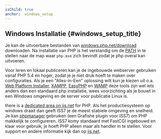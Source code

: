```yaml
---
isChild: true
anchor:  windows_setup
---
```


## Windows Installatie {#windows_setup_title}

Je kan de uitvoerbare bestanden van [windows.php.net/download][php-downloads] downloaden. Na installatie van PHP is het verstandig om de [PATH][windows-path] in te stellen naar de map waar `php.exe` zich bevindt zodat je php overal kan uitvoeren.

Voor leren en lokaal publiceren kan je de ingebouwde webserver gebruiken vanaf PHP 5.4 en hoger, zodat je je niet druk hoeft te maken over configuraties. Als je een "Alles-in-Een" oplossing wilt kun je kiezen uit o.a. [Web Platform Installer][wpi], [XAMPP][xampp], [EasyPHP][easyphp] en [WAMP][wamp] deze tools zijn wel iets anders dan een standaard php installatie, wees voorzichting als je bouwt in een Windows omgeving en de server voor publicatie Linux is.

there is a [dedicated area on iis.net][php-iis] for PHP.
Als het productiesysteem op windows draait dan geeft ISS7 je de meest stabiele omgeving en snelheid. Je kan [phpmanager][phpmanager] gebruiken (een Grafishe plugin voor ISS7) om PHP makkelijk te configureren. ISS7 komy standaard met FastCGI ingebouwd en klaar voor gebruik, je hoeft PHP alleen maar als handler in te stellen. Voor support en andere informatie kijk dan op [iis.net][php-iis].

[php-downloads]: http://windows.php.net/download/
[windows-path]: http://www.windows-commandline.com/set-path-command-line/
[wpi]: http://www.microsoft.com/web/downloads/platform.aspx
[xampp]: http://www.apachefriends.org/en/xampp.html
[easyphp]: http://www.easyphp.org/
[wamp]: http://www.wampserver.com/en/
[phpmanager]: http://phpmanager.codeplex.com/
[php-iis]: http://php.iis.net/

